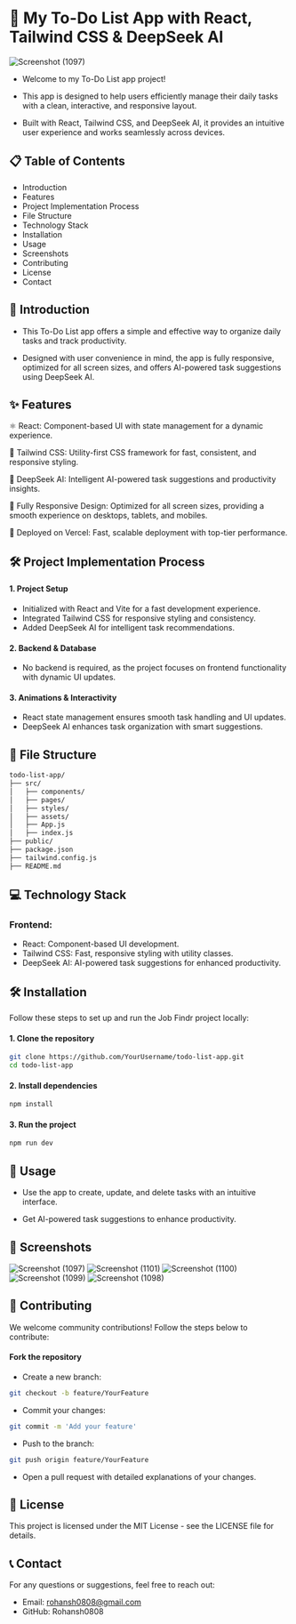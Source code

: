#  🚀  My To-Do List App with React, Tailwind CSS & DeepSeek AI

![Screenshot (1097)](https://github.com/user-attachments/assets/2f95b22c-8fc0-4458-8cd1-cd82f4b52b9c)

- Welcome to my To-Do List app project!

- This app is designed to help users efficiently manage their daily tasks with a clean, interactive, and responsive layout.

- Built with React, Tailwind CSS, and DeepSeek AI, it provides an intuitive user experience and works seamlessly across devices.

## 📋 Table of Contents
- Introduction
- Features
- Project Implementation Process
- File Structure
- Technology Stack
- Installation
- Usage
- Screenshots
- Contributing
- License
- Contact

## 📘 Introduction
- This To-Do List app offers a simple and effective way to organize daily tasks and track productivity.

- Designed with user convenience in mind, the app is fully responsive, optimized for all screen sizes, and offers AI-powered task suggestions using DeepSeek AI.

## ✨ Features
⚛️ React: Component-based UI with state management for a dynamic experience.

🎨 Tailwind CSS: Utility-first CSS framework for fast, consistent, and responsive styling.

🤖 DeepSeek AI: Intelligent AI-powered task suggestions and productivity insights.

🔄 Fully Responsive Design: Optimized for all screen sizes, providing a smooth experience on desktops, tablets, and mobiles.

🚀 Deployed on Vercel: Fast, scalable deployment with top-tier performance.

## 🛠 Project Implementation Process

#### 1. Project Setup
- Initialized with React and Vite for a fast development experience.
- Integrated Tailwind CSS for responsive styling and consistency.
- Added DeepSeek AI for intelligent task recommendations.

#### 2. Backend & Database
- No backend is required, as the project focuses on frontend functionality with dynamic UI updates.

#### 3. Animations & Interactivity
- React state management ensures smooth task handling and UI updates.
- DeepSeek AI enhances task organization with smart suggestions.



## 📁 File Structure

```bash
todo-list-app/
├── src/
│   ├── components/
│   ├── pages/
│   ├── styles/
│   ├── assets/
│   ├── App.js
│   ├── index.js
├── public/
├── package.json
├── tailwind.config.js
├── README.md
```

## 💻 Technology Stack

### Frontend:
- React: Component-based UI development.
- Tailwind CSS: Fast, responsive styling with utility classes.
- DeepSeek AI: AI-powered task suggestions for enhanced productivity.


## 🛠 Installation

Follow these steps to set up and run the Job Findr project locally:

#### 1. Clone the repository
```bash
git clone https://github.com/YourUsername/todo-list-app.git
cd todo-list-app
```

#### 2. Install dependencies

```bash
npm install
```

#### 3. Run the project

```bash
npm run dev
```

## 🚀 Usage
- Use the app to create, update, and delete tasks with an intuitive interface.

- Get AI-powered task suggestions to enhance productivity.

## 📸 Screenshots

![Screenshot (1097)](https://github.com/user-attachments/assets/52f1f249-af6d-4cac-ad7a-64dffacd47bb)
![Screenshot (1101)](https://github.com/user-attachments/assets/bdc38ca6-39be-4c41-b5db-06e00b1a6c8a)
![Screenshot (1100)](https://github.com/user-attachments/assets/af1b2db8-500b-47be-b88b-0be8978e5616)
![Screenshot (1099)](https://github.com/user-attachments/assets/6e8a0871-ed35-4b06-b34c-7933523db916)
![Screenshot (1098)](https://github.com/user-attachments/assets/7fc17951-cff5-4903-b130-3e2adddad27e)


## 🤝 Contributing
We welcome community contributions! Follow the steps below to contribute:

#### Fork the repository
- Create a new branch:
```bash
git checkout -b feature/YourFeature
```

- Commit your changes:
```bash
git commit -m 'Add your feature'
```

- Push to the branch:
```bash
git push origin feature/YourFeature
```

- Open a pull request with detailed explanations of your changes.

## 📄 License

This project is licensed under the MIT License - see the LICENSE file for details.

## 📞 Contact
For any questions or suggestions, feel free to reach out:

- Email: rohansh0808@gmail.com
- GitHub: Rohansh0808
